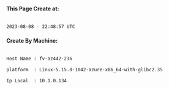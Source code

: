 
   
#### This Page Create at:

```bash

2023-08-08 - 22:48:57 UTC

```

#### Create By Machine:

```bash

Host Name : fv-az442-236

platform  : Linux-5.15.0-1042-azure-x86_64-with-glibc2.35

Ip Local  : 10.1.0.134

```

